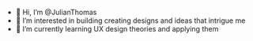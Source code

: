 - 👋 Hi, I’m @JulianThomas
- 👀 I’m interested in building creating designs and ideas that intrigue me
- 🌱 I’m currently learning UX design theories and applying them

<!---
JulianThomas/JulianThomas is a ✨ special ✨ repository because its `README.md` (this file) appears on your GitHub profile.
You can click the Preview link to take a look at your changes.
--->
